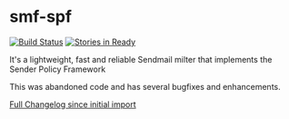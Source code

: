 smf-spf
=======

[![Build Status](https://travis-ci.org/jcbf/smf-spf.svg?branch=master)](https://travis-ci.org/jcbf/smf-spf)
[![Stories in Ready](https://badge.waffle.io/jcbf/smf-spf.svg?label=ready&title=Ready)](http://waffle.io/jcbf/smf-spf)

It's a lightweight, fast and reliable Sendmail milter that implements the Sender Policy Framework

This was abandoned code and has several bugfixes and enhancements.


[Full Changelog since initial import](https://github.com/jcbf/smf-spf/compare/0bc5e609bd5cfe9a459c265e561a9e81888d237c...HEAD)

